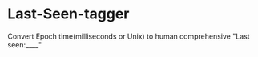 # Last-Seen-tagger
Convert Epoch time(milliseconds or Unix) to human comprehensive "Last seen:____"
